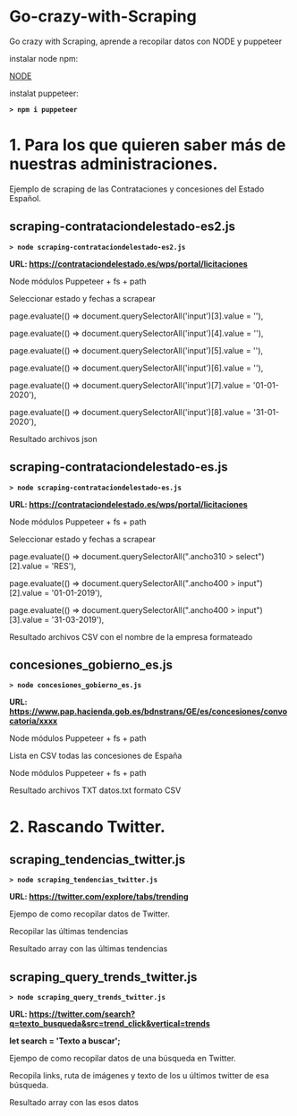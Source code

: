 # Go-crazy-with-Scraping
Go crazy with Scraping, aprende a recopilar datos con NODE y puppeteer

instalar node npm:

<a href="https://nodejs.org/es/download/" target="_blank">NODE</a>

instalat puppeteer:

<b>` > npm i puppeteer `</b>


<h1>1. Para los que quieren saber más de nuestras administraciones.</h1>
Ejemplo de scraping de las Contrataciones y concesiones del Estado Español.

<h2>scraping-contrataciondelestado-es2.js</h2>

<b>` > node scraping-contrataciondelestado-es2.js `</b>

<b>URL: https://contrataciondelestado.es/wps/portal/licitaciones </b>

Node módulos Puppeteer + fs + path

Seleccionar estado y fechas a scrapear

page.evaluate(() => document.querySelectorAll('input')[3].value = ''),

page.evaluate(() => document.querySelectorAll('input')[4].value = ''),

page.evaluate(() => document.querySelectorAll('input')[5].value = ''),

page.evaluate(() => document.querySelectorAll('input')[6].value = ''),

page.evaluate(() => document.querySelectorAll('input')[7].value = '01-01-2020'),

page.evaluate(() => document.querySelectorAll('input')[8].value = '31-01-2020'),
			
Resultado archivos json

<h2>scraping-contrataciondelestado-es.js</h2>

<b>` > node scraping-contrataciondelestado-es.js `</b>

<b>URL: https://contrataciondelestado.es/wps/portal/licitaciones </b>

Node módulos Puppeteer + fs + path

Seleccionar estado y fechas a scrapear

page.evaluate(() => document.querySelectorAll(".ancho310 > select")[2].value = 'RES'),

page.evaluate(() => document.querySelectorAll(".ancho400 > input")[2].value = '01-01-2019'),

page.evaluate(() => document.querySelectorAll(".ancho400 > input")[3].value = '31-03-2019'),

Resultado archivos CSV con el nombre de la empresa formateado

<h2>concesiones_gobierno_es.js</h2>

<b>` > node concesiones_gobierno_es.js `</b>

<b>URL: https://www.pap.hacienda.gob.es/bdnstrans/GE/es/concesiones/convocatoria/xxxx </b>

Node módulos Puppeteer + fs + path

Lista en CSV todas las concesiones de España

Node módulos Puppeteer + fs + path

Resultado archivos TXT datos.txt formato CSV

<h1>2. Rascando Twitter.</h1>
<h2>scraping_tendencias_twitter.js</h2>

<b>` > node scraping_tendencias_twitter.js `</b>

<b>URL: https://twitter.com/explore/tabs/trending </b>

Ejempo de como recopilar datos de Twitter.

Recopilar las últimas tendencias

Resultado array con las últimas tendencias 

<h2>scraping_query_trends_twitter.js</h2>

<b>` > node scraping_query_trends_twitter.js `</b>

<b>URL: https://twitter.com/search?q=texto_busqueda&src=trend_click&vertical=trends </b>

<b> let search = 'Texto a buscar'; </b>

Ejempo de como recopilar datos de una búsqueda en Twitter.

Recopila links, ruta de imágenes y texto de los u últimos twitter de esa búsqueda. 

Resultado array con las esos datos
